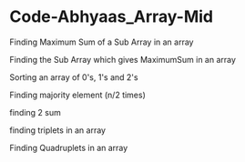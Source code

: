 # Code-Abhyaas_Array-Mid

Finding Maximum Sum of a Sub Array in an array

Finding the Sub Array which gives MaximumSum in an array

Sorting an array of 0's, 1's and 2's

Finding majority element (n/2 times)

finding 2 sum

finding triplets in an array

Finding Quadruplets in an array
